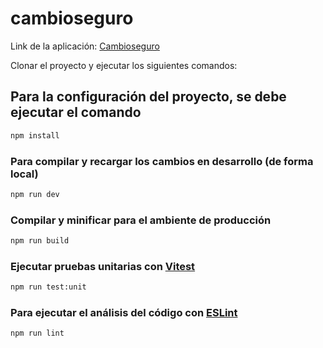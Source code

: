 # cambioseguro

Link de la aplicación: [Cambioseguro](https://cambioseguro.netlify.app/)

Clonar el proyecto y ejecutar los siguientes comandos:

## Para la configuración del proyecto, se debe ejecutar el comando

```sh
npm install
```

### Para compilar y recargar los cambios en desarrollo (de forma local)

```sh
npm run dev
```

### Compilar y minificar para el ambiente de producción

```sh
npm run build
```

### Ejecutar pruebas unitarias con [Vitest](https://vitest.dev/)

```sh
npm run test:unit
```

### Para ejecutar el análisis del código con [ESLint](https://eslint.org/)

```sh
npm run lint
```
